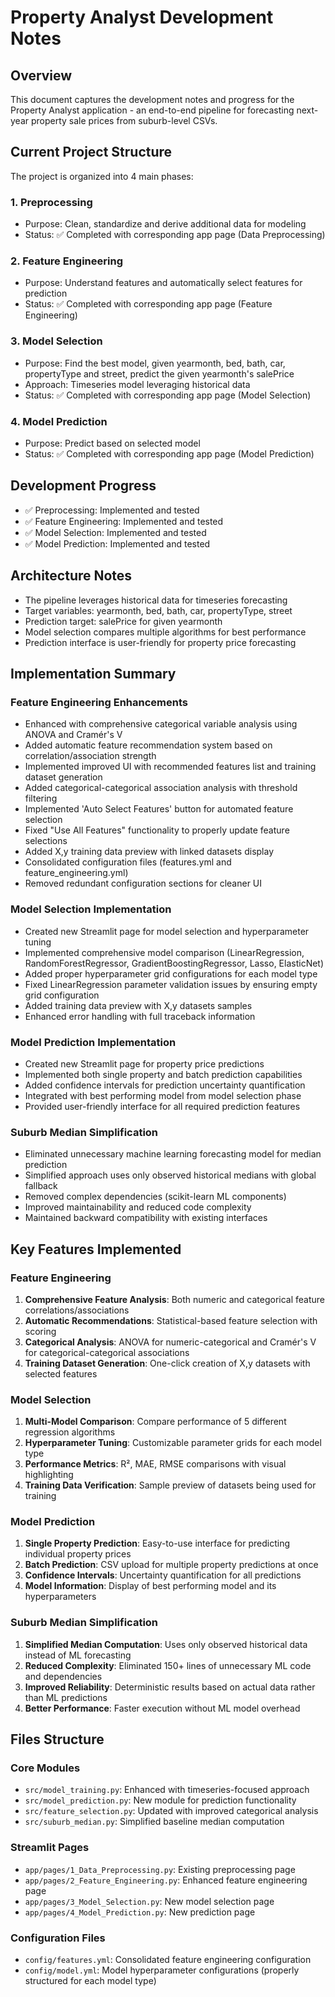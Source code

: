 # Property Analyst Development Notes

## Overview
This document captures the development notes and progress for the Property Analyst application - an end-to-end pipeline for forecasting next-year property sale prices from suburb-level CSVs.

## Current Project Structure

The project is organized into 4 main phases:

### 1. Preprocessing
- Purpose: Clean, standardize and derive additional data for modeling
- Status: ✅ Completed with corresponding app page (Data Preprocessing)

### 2. Feature Engineering  
- Purpose: Understand features and automatically select features for prediction
- Status: ✅ Completed with corresponding app page (Feature Engineering)

### 3. Model Selection
- Purpose: Find the best model, given yearmonth, bed, bath, car, propertyType and street, predict the given yearmonth's salePrice
- Approach: Timeseries model leveraging historical data
- Status: ✅ Completed with corresponding app page (Model Selection)

### 4. Model Prediction
- Purpose: Predict based on selected model
- Status: ✅ Completed with corresponding app page (Model Prediction)

## Development Progress
- ✅ Preprocessing: Implemented and tested
- ✅ Feature Engineering: Implemented and tested
- ✅ Model Selection: Implemented and tested
- ✅ Model Prediction: Implemented and tested

## Architecture Notes
- The pipeline leverages historical data for timeseries forecasting
- Target variables: yearmonth, bed, bath, car, propertyType, street
- Prediction target: salePrice for given yearmonth
- Model selection compares multiple algorithms for best performance
- Prediction interface is user-friendly for property price forecasting

## Implementation Summary

### Feature Engineering Enhancements
- Enhanced with comprehensive categorical variable analysis using ANOVA and Cramér's V
- Added automatic feature recommendation system based on correlation/association strength
- Implemented improved UI with recommended features list and training dataset generation
- Added categorical-categorical association analysis with threshold filtering
- Implemented 'Auto Select Features' button for automated feature selection
- Fixed "Use All Features" functionality to properly update feature selections
- Added X,y training data preview with linked datasets display
- Consolidated configuration files (features.yml and feature_engineering.yml)
- Removed redundant configuration sections for cleaner UI

### Model Selection Implementation
- Created new Streamlit page for model selection and hyperparameter tuning
- Implemented comprehensive model comparison (LinearRegression, RandomForestRegressor, GradientBoostingRegressor, Lasso, ElasticNet)
- Added proper hyperparameter grid configurations for each model type
- Fixed LinearRegression parameter validation issues by ensuring empty grid configuration
- Added training data preview with X,y datasets samples
- Enhanced error handling with full traceback information

### Model Prediction Implementation
- Created new Streamlit page for property price predictions
- Implemented both single property and batch prediction capabilities
- Added confidence intervals for prediction uncertainty quantification
- Integrated with best performing model from model selection phase
- Provided user-friendly interface for all required prediction features

### Suburb Median Simplification
- Eliminated unnecessary machine learning forecasting model for median prediction
- Simplified approach uses only observed historical medians with global fallback
- Removed complex dependencies (scikit-learn ML components)
- Improved maintainability and reduced code complexity
- Maintained backward compatibility with existing interfaces

## Key Features Implemented

### Feature Engineering
1. **Comprehensive Feature Analysis**: Both numeric and categorical feature correlations/associations
2. **Automatic Recommendations**: Statistical-based feature selection with scoring
3. **Categorical Analysis**: ANOVA for numeric-categorical and Cramér's V for categorical-categorical associations
4. **Training Dataset Generation**: One-click creation of X,y datasets with selected features

### Model Selection
1. **Multi-Model Comparison**: Compare performance of 5 different regression algorithms
2. **Hyperparameter Tuning**: Customizable parameter grids for each model type
3. **Performance Metrics**: R², MAE, RMSE comparisons with visual highlighting
4. **Training Data Verification**: Sample preview of datasets being used for training

### Model Prediction
1. **Single Property Prediction**: Easy-to-use interface for predicting individual property prices
2. **Batch Prediction**: CSV upload for multiple property predictions at once
3. **Confidence Intervals**: Uncertainty quantification for all predictions
4. **Model Information**: Display of best performing model and its hyperparameters

### Suburb Median Simplification
1. **Simplified Median Computation**: Uses only observed historical data instead of ML forecasting
2. **Reduced Complexity**: Eliminated 150+ lines of unnecessary ML code and dependencies
3. **Improved Reliability**: Deterministic results based on actual data rather than ML predictions
4. **Better Performance**: Faster execution without ML model overhead

## Files Structure

### Core Modules
- `src/model_training.py`: Enhanced with timeseries-focused approach
- `src/model_prediction.py`: New module for prediction functionality
- `src/feature_selection.py`: Updated with improved categorical analysis
- `src/suburb_median.py`: Simplified baseline median computation

### Streamlit Pages
- `app/pages/1_Data_Preprocessing.py`: Existing preprocessing page
- `app/pages/2_Feature_Engineering.py`: Enhanced feature engineering page
- `app/pages/3_Model_Selection.py`: New model selection page
- `app/pages/4_Model_Prediction.py`: New prediction page

### Configuration Files
- `config/features.yml`: Consolidated feature engineering configuration
- `config/model.yml`: Model hyperparameter configurations (properly structured for each model type)